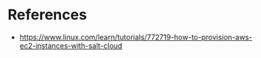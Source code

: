 

# References

- https://www.linux.com/learn/tutorials/772719-how-to-provision-aws-ec2-instances-with-salt-cloud